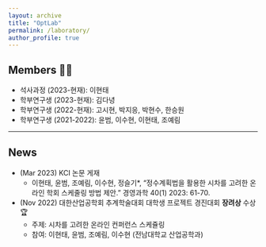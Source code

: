 ```yaml
---
layout: archive
title: "OptLab"
permalink: /laboratory/
author_profile: true
---
```

## **Members** 🧑‍🎓
- 석사과정 (2023-현재): 이현태
- 학부연구생 (2023-현재): 김다녕
- 학부연구생 (2022-현재): 고시현, 박지응, 박현수, 한승원 
- 학부연구생 (2021-2022): 윤범, 이수현, 이현태, 조예림

-----
## **News**
- (Mar 2023) KCI 논문 게재
  - 이현태, 윤범, 조예림, 이수현, 정슬기*, “정수계획법을 활용한 시차를 고려한 온라인 학회 스케줄링 방법 제안.” 경영과학 40(1) 2023: 61-70.
- (Nov 2022) 대한산업공학회 추계학술대회 대학생 프로젝트 경진대회 **장려상** 수상 🏆
  - 주제: 시차를 고려한 온라인 컨퍼런스 스케쥴링
  - 참여: 이현태, 윤범, 조예림, 이수현 (전남대학교 산업공학과)
